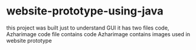 # website-prototype-using-java
this project was built just to understand GUI 
it has two files code, Azharimage
code file contains code
Azharimage contains images used in website prototype
